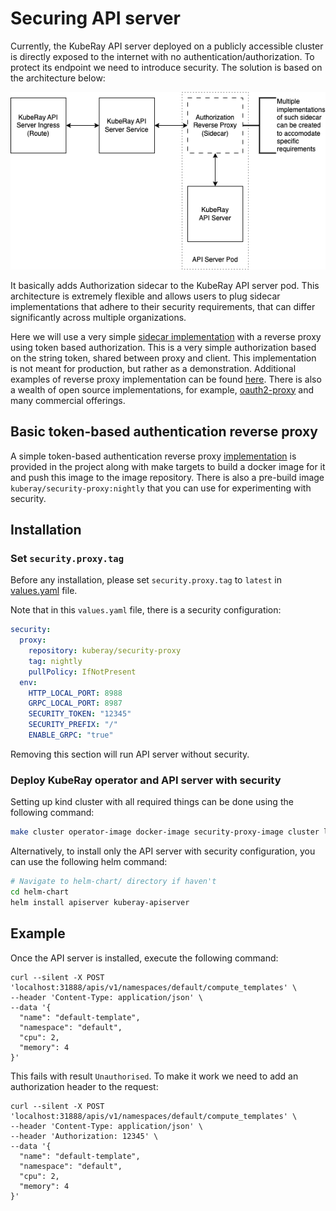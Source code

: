 <!-- markdownlint-disable MD013 -->
# Securing API server

Currently, the KubeRay API server deployed on a publicly accessible cluster is directly exposed to the internet with no authentication/authorization. To protect its endpoint we need to introduce security.
The solution is based on the architecture below:

![Overall security implementation](img/authorization.png)

It basically adds Authorization sidecar to the KubeRay API server pod. This architecture is extremely flexible and allows users to plug sidecar implementations that adhere to their security requirements, that can differ significantly across multiple organizations.

Here we will use a very simple [sidecar implementation](../experimental/cmd/main.go) with
a reverse proxy using token based authorization. This is a very simple authorization based
on the string token, shared between proxy and client. This implementation is not meant for
production, but rather as a demonstration. Additional examples of reverse proxy
implementation can be found [here](https://github.com/blublinsky/auth-reverse-proxy).
There is also a wealth of open source implementations, for example,
[oauth2-proxy](https://github.com/oauth2-proxy/oauth2-proxy) and many commercial
offerings.

## Basic token-based authentication reverse proxy

A simple token-based authentication reverse proxy [implementation](../experimental/cmd/main.go) is provided in the project along with make targets to build a docker image for it and push this image to the image repository. There is also a pre-build image `kuberay/security-proxy:nightly` that you can use for experimenting with security.

## Installation

### Set `security.proxy.tag`

Before any installation, please set `security.proxy.tag` to `latest` in
[values.yaml](../helm-chart/kuberay-apiserver/values.yaml) file.

Note that in this `values.yaml` file, there is a security configuration:

```yaml
security:
  proxy:
    repository: kuberay/security-proxy
    tag: nightly
    pullPolicy: IfNotPresent
  env:
    HTTP_LOCAL_PORT: 8988
    GRPC_LOCAL_PORT: 8987
    SECURITY_TOKEN: "12345"
    SECURITY_PREFIX: "/"
    ENABLE_GRPC: "true"
```

Removing this section will run API server without security.

### Deploy KubeRay operator and API server with security

Setting up kind cluster with all required things can be done using the following command:

```sh
make cluster operator-image docker-image security-proxy-image cluster load-operator-image load-image load-security-proxy-image deploy-operator deploy
```

Alternatively, to install only the API server with security configuration, you can use the
following helm command:

```sh
# Navigate to helm-chart/ directory if haven't
cd helm-chart
helm install apiserver kuberay-apiserver
```

## Example

Once the API server is installed, execute the following command:

```shell
curl --silent -X POST 'localhost:31888/apis/v1/namespaces/default/compute_templates' \
--header 'Content-Type: application/json' \
--data '{
  "name": "default-template",
  "namespace": "default",
  "cpu": 2,
  "memory": 4
}'
```

This fails with result `Unauthorised`. To make it work we need to add an authorization
header to the request:

```shell
curl --silent -X POST 'localhost:31888/apis/v1/namespaces/default/compute_templates' \
--header 'Content-Type: application/json' \
--header 'Authorization: 12345' \
--data '{
  "name": "default-template",
  "namespace": "default",
  "cpu": 2,
  "memory": 4
}'
```

